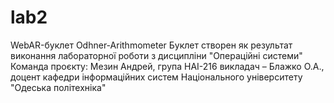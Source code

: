 # lab2
WebAR-буклет Odhner-Arithmometer Буклет створен як результат виконання лабораторної роботи з дисципліни "Операційні системи"  Команда проєкту:  Мезин Андрей, група НАІ-216 викладач – Блажко О.А., доцент кафедри інформаційних систем Національного університету "Одеська політехніка"
